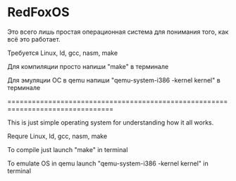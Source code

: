 # RedFoxOS
Это всего лишь простая операционная система для понимания того, как всё это работает.

Требуется Linux, ld, gcc, nasm, make

Для компиляции просто напиши "make" в терминале

Для эмуляции ОС в qemu напиши "qemu-system-i386 -kernel kernel" в терминале

================================================================================

This is just simple operating system for understanding how it all works.

Requre Linux, ld, gcc, nasm, make

To compile just launch "make" in terminal

To emulate OS in qemu launch "qemu-system-i386 -kernel kernel" in terminal
